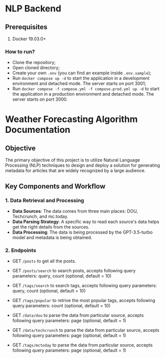 # NLP Backend

## Prerequisites

1.  Docker 19.03.0+

### How to run?

- Clone the repository;
- Open cloned directory;
- Create your own `.env` (you can find an example inside `.env.sample`);
- Run `docker compose up -d` to start the application in a development environment and detached mode. The server starts on port 3001;
- Run `docker compose -f compose.yml -f compose.prod.yml up -d` to start the application in a production environment and detached mode. The server starts on port 3000.

# Weather Forecasting Algorithm Documentation

## Objective

The primary objective of this project is to utilize Natural Language Processing (NLP) techniques to design and deploy a solution for generating metadata for articles that are widely recognized by a large audience.

## Key Components and Workflow

### 1. Data Retrieval and Processing

- **Data Sources**: The data comes from three main places: DOU, Techcrunch, and mc.today.
- **Data Parsing Strategy**: A specific way to read each source's data helps get the right details from the sources.
- **Data Processing**: The data is being processed by the GPT-3.5-turbo model and metadata is being obtained.

### 2. Endpoints

- GET `/posts` to get all the posts.
- GET `/posts/search` to search posts, accepts following query parameters: query, count (optional, default = 10)
- GET `/tags/search` to search tags, accepts following query parameters: query, count (optional, default = 10)
- GET `/tags/popular` to retrive the most popular tags, accepts following query parameters: count (optional, default = 10)

- GET `/data/dou` to parse the data from particular source, accepts following query parameters: page (optional, default = 1)
- GET `/data/techcrunch` to parse the data from particular source, accepts following query parameters: page (optional, default = 1)
- GET `/tags/mctoday` to parse the data from particular source, accepts following query parameters: page (optional, default = 1)
